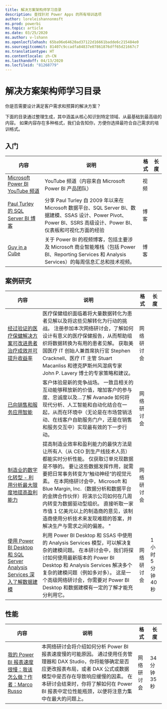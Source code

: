 ```yaml
---
title: 解决方案架构师学习目录
description: 查找针对 Power Apps 的所有培训选项
author: loreleishannonmsft
ms.prod: powerbi
ms.topic: article
ms.date: 03/25/2020
ms.author: v-lshann
ms.openlocfilehash: 65ba96e64620ad37122d16661badde6c215484e0
ms.sourcegitcommit: 81407c9ccadfa84837e07861876dff65d21667c7
ms.translationtype: HT
ms.contentlocale: zh-CN
ms.lasthandoff: 04/13/2020
ms.locfileid: "81268779"
---
```

# <a name="solution-architects-learning-catalog"></a>解决方案架构师学习目录

你是否需要设计满足客户需求和预算的解决方案？

下面的目录通过整理生成，其中涵盖从核心知识到特定领域、从最基础到最高级的内容。 如果内容存在多种格式，我们会告知你，方便你选择最符合自己需求的培训格式。 

## <a name="get-started"></a>入门<a name="get-started"></a>
| 内容  | 说明  | 格式 | 长度 |
|-------------------------------------------------------------------------------------|-------------------------------------------------------------------------------------------------------------------------------------------------------------------------------------------------------------|--------|--------|
| [Microsoft Power BI YouTube 频道](https://www.youtube.com/user/mspowerbi/videos) | YouTube 频道（内容来自 Microsoft Power BI 产品团队）  | 视频 |        |
| [Paul Turley 的 SQL Server BI 博客](https://sqlserverbi.blog/)  | 分享 Paul Turley 自 2009 年以来在 Microsoft 数据平台、SQL Server BI、数据建模、SSAS 设计、Power Pivot、Power BI、SSRS 高级设计、Power BI、仪表板和可视化方面的经验 | 博客   |        |
| [Guy in a Cube](https://www.youtube.com/channel/UCFp1vaKzpfvoGai0vE5VJ0w)  | 关于 Power BI 的视频博客，包括主要涉及 Microsoft 商业智能堆栈（包括 Power BI、Reporting Services 和 Analysis Services）的每周信息汇总和技术视频。     | 博客   |        |
## <a name="case-studies"></a>案例研究<a name="case-studies"></a>
| 内容  | 说明  | 格式 | 长度 |
|-------------------------------------------------------------------------------------|-------------------------------------------------------------------------------------------------------------------------------------------------------------------------------------------------------------|--------|--------|
| [经过验证的医疗保健解决方案可改进患者治疗成效并可提升收益率](https://info.microsoft.com/Proven-Techniques-for-Building-Effective-Dashboards-OnDemandRegistration.html) | 医疗保健组织面临着将大量数据转化为患者见解以及将这些见解转化为行动的挑战。 注册参加本次网络研讨会，了解如何设计有意义的医疗保健报告，从而帮助组织将数据转换为有用的患者见解。 获取美国医疗 IT 创始人兼首席执行官 Stephen Cracknell、医疗 IT 主管 Stuart Macanliss 和德克萨斯州风湿病专家 John P. Lavery 博士的专家策略和建议。 | 网络研讨会 |                |
| [已向销售和服务应用智能](https://info.microsoft.com/applied-intelligence-for-sales-service-ondemand.html)  | 客户体验是新的竞争战场。 一致且相关的互动能够释放新的价值，增加客户的参与度、忠诚度以及…了解 Avanade 如何将现代分析、人工智能和自动化结合在一起，从而在环境中（无论是在市场营销活动、在线客户自助服务门户，还是在销售和服务交互中）实现最有效的下一步行动。  | 网络研讨会 |                |
| [制造业的数字化转型 - 利用分析最大限度地提高盈利能力](https://info.microsoft.com/digital-transformation-in-manufacturing-ondemand.html)  | 提高制造业效率和盈利能力的最快方法是让所有人（从 CEO 到生产线技术人员）都能实时分析性能。 仅获取订单兑现数据是不够的。 要让这些数据发挥作用，就需要把日常事务转变为“触动神经”的视觉元素。  在本网络研讨会中，Microsoft 和 Blue Margin, Inc.（数据分析和数据平台的金牌合作伙伴）将演示公司如何在几周内转变为数据驱动型组织。 直接听取一家市值 1 亿美元以上的制造商的意见，该制造商使用分析技术来发现难题的答案，并解决生产与需求之间的偏差。 " | 网络研讨会  |         |                
| [使用 Power BI Desktop 和 SQL Server Analysis Services 深入了解数据建模](https://community.powerbi.com/t5/Webinars-and-Video-Gallery/Deep-dive-into-data-modeling-using-Power-BI-desktop-and-SQL/td-p/158625)  | 利用 Power BI Desktop 和 SSAS 中使用的 Analysis Services 模型，可以解决复杂的建模问题。 在本研讨会中，我们将探讨如何使用最新版本的 Power BI Desktop 和 Analysis Services 解决多个复杂的建模问题（例如多对多）。 这是一个高级网络研讨会，你需要对 Power BI Desktop 和数据建模有一定的了解才能充分利用它。   | 网络研讨会 | 1 小时 5 分钟 40 秒 |
## <a name="performance"></a>性能<a name="performance"></a>
| 内容  | 说明  | 格式 | 长度 |
|-------------------------------------------------------------------------------------|-------------------------------------------------------------------------------------------------------------------------------------------------------------------------------------------------------------|--------|--------|
| [我的 Power BI 报表速度很慢：我该怎么做？作者：Marco Russo](https://community.powerbi.com/t5/Webinars-and-Video-Gallery/My-Power-BI-report-is-slow-what-should-I-do-by-Marco-Russo/td-p/547348)|   本网络研讨会将介绍如何分析 Power BI 报表速度慢的可能原因。 通过使用任务管理器和 DAX Studio，你将能够确定是否应更改报表布局，或者 DAX 公式或数据模型中是否存在导致响应缓慢的因素。 在本研讨会结束时，你将了解如何在 Power BI 报表中定位性能瓶颈，以便将注意力集中在最大的问题上。|  网络研讨会 |34 分钟 35 秒 |
